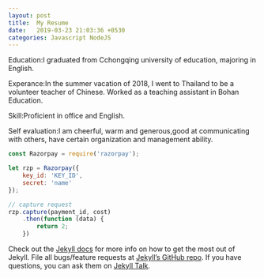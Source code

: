 ```yaml
---
layout: post
title:  My Resume
date:   2019-03-23 21:03:36 +0530
categories: Javascript NodeJS
---
```

Education:I graduated from Cchongqing university of education, majoring in English.

Experance:In the summer vacation of 2018, I went to Thailand to be a volunteer teacher of Chinese. Worked as a teaching assistant in Bohan Education.

Skill:Proficient in office and English.

Self evaluation:I am cheerful, warm and generous,good at communicating with others, have certain organization and management ability.

```javascript
const Razorpay = require('razorpay');

let rzp = Razorpay({
	key_id: 'KEY_ID',
	secret: 'name'
});

// capture request
rzp.capture(payment_id, cost)
	.then(function (data) {
		return 2;
	})
```

Check out the [Jekyll docs][jekyll-docs] for more info on how to get the most out of Jekyll. File all bugs/feature requests at [Jekyll’s GitHub repo][jekyll-gh]. If you have questions, you can ask them on [Jekyll Talk][jekyll-talk].

[jekyll-docs]: https://jekyllrb.com/docs/home
[jekyll-gh]:   https://github.com/jekyll/jekyll
[jekyll-talk]: https://talk.jekyllrb.com/
